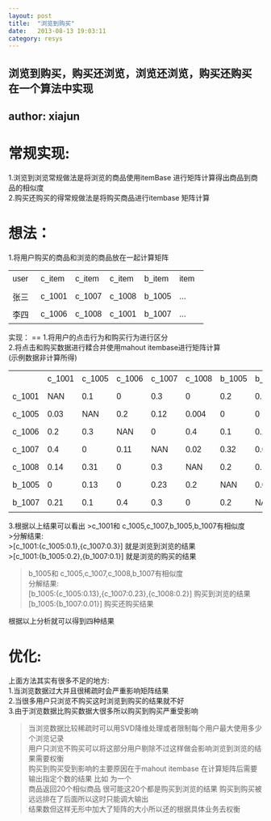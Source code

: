 ```yaml
---
layout: post
title:  "浏览到购买"
date:   2013-08-13 19:03:11
category: resys
---
```

浏览到购买，购买还浏览，浏览还浏览，购买还购买 在一个算法中实现
--
**author: xiajun**</br>
---
常规实现:</br>
==
1.浏览到浏览常规做法是将浏览的商品使用itemBase 进行矩阵计算得出商品到商品的相似度</br>
2.购买还购买的得常规做法是将购买商品进行itembase 矩阵计算</br>

想法：
==
1.将用户购买的商品和浏览的商品放在一起计算矩阵
<table style="border-collapse: collapse;font-family: sans-serif;">
<tr style="height:35px">
<td style="width:40px;">
user
</td>
<td style="width:40px;">
c_item
</td>
<td style="width:40px;">
c_item
</td>
<td style="width:40px;">
c_item
</td>
<td style="width:40px;">
b_item
</td>
<td style="width:40px;">
item
</td>
</tr>
<tr style="height:35px">
<td style="width:40px;">
张三
</td>
<td style="width:40px;">
c_1001
</td>
<td style="width:40px;">
c_1007
</td>
<td style="width:40px;">
c_1008
</td>
<td style="width:40px;">
b_1005
</td>
<td style="width:40px;">
...
</td>
</tr>
<tr style="height:35px">
<td style="width:40px;">
李四
</td>
<td style="width:40px;">
c_1006
</td>
<td style="width:40px;">
c_1008
</td>
<td style="width:40px;">
c_1001
</td>
<td style="width:40px;">
b_1007
</td>
<td style="width:40px;">
...
</td>
</tr>
</table>
实现：
==
1.将用户的点击行为和购买行为进行区分</br>
2.将点击和购买数据进行糅合并使用mahout itembase进行矩阵计算</br>
(示例数据非计算所得)
<table style="border-collapse: collapse;font-family: sans-serif;">
<tr style="height:35px">
<td style="width:40px;">
</td>
<td style="width:40px;">
c_1001
</td>
<td style="width:40px;">
c_1005
</td>
<td style="width:40px;">
c_1006
</td>
<td style="width:40px;">
c_1007
</td>
<td style="width:40px;">
c_1008
</td>
<td style="width:40px;">
b_1005
</td>
</td>
<td style="width:40px;">
b_1007
</td>
</tr>
<tr style="height:35px">
<td style="width:40px;">
c_1001
</td>
<td style="width:40px;">
NAN
</td>
<td style="width:40px;">
0.1
</td>
<td style="width:40px;">
0
</td>
<td style="width:40px;">
0.3
</td>
<td style="width:40px;">
0
</td>
<td style="width:40px;">
0.2
</td>
<td style="width:40px;">
0.1
</td>
</tr>
<tr style="height:35px">
<td style="width:40px;">
c_1005
</td>
<td style="width:40px;">
0.03
</td>
<td style="width:40px;">
NAN
</td>
<td style="width:40px;">
0.2
</td>
<td style="width:40px;">
0.12
</td>
<td style="width:40px;">
0.004
</td>
<td style="width:40px;">
0
</td>
<td style="width:40px;">
0
</td></tr>
<tr style="height:35px">
<td style="width:40px;">
c_1006
</td>
<td style="width:40px;">
0.2
</td>
<td style="width:40px;">
0.3
</td>
<td style="width:40px;">
NAN
</td>
<td style="width:40px;">
0
</td>
<td style="width:40px;">
0.4
</td>
<td style="width:40px;">
0.1
</td>
<td style="width:40px;">
0.23
</td></tr>
<tr style="height:35px">
<td style="width:40px;">
c_1007
</td>
<td style="width:40px;">
0.4
</td>
<td style="width:40px;">
0
</td>
<td style="width:40px;">
0.11
</td>
<td style="width:40px;">
NAN
</td>
<td style="width:40px;">
0.02
</td>
<td style="width:40px;">
0.32
</td>
<td style="width:40px;">
0.01
</td></tr>
<tr style="height:35px">
<td style="width:40px;">
c_1008
</td>
<td style="width:40px;">
0.14
</td>
<td style="width:40px;">
0.31
</td>
<td style="width:40px;">
0
</td>
<td style="width:40px;">
0.3
</td>
<td style="width:40px;">
NAN
</td>
<td style="width:40px;">
0.2
</td>
<td style="width:40px;">
0.15
</td></tr>
<tr style="height:35px">
<td style="width:40px;">
b_1005
</td>
<td style="width:40px;">
0
</td>
<td style="width:40px;">
0.13
</td>
<td style="width:40px;">
0
</td>
<td style="width:40px;">
0.23
</td>
<td style="width:40px;">
0.2
</td>
<td style="width:40px;">
NAN
</td>
<td style="width:40px;">
0.01
</td>
</tr>
<tr style="height:35px">
<td style="width:40px;">
b_1007
</td>
<td style="width:40px;">
0.21
</td>
<td style="width:40px;">
0.1
</td>
<td style="width:40px;">
0.4
</td>
<td style="width:40px;">
0.3
</td>
<td style="width:40px;">
0
</td>
<td style="width:40px;">
0.2
</td>
<td style="width:40px;">
NAN
</td>
</tr>
</table>
3.根据以上结果可以看出
>c_1001和 c_1005,c_1007,b_1005,b_1007有相似度</br>
>分解结果:</br>
>[c_1001:{c_1005:0.1},{c_1007:0.3}] 就是浏览到浏览的结果</br>
>[c_1001:{b_1005:0.2},{b_1007:0.1}] 就是浏览的购买的结果</br>

>b_1005和 c_1005,c_1007,c_1008,b_1007有相似度</br>
>分解结果:</br>
>[b_1005:{c_1005:0.13},{c_1007:0.23},{c_1008:0.2}] 购买到浏览的结果</br>
>[b_1005:{b_1007:0.01}] 购买还购买结果

根据以上分析就可以得到四种结果

优化:
==
上面方法其实有很多不足的地方:</br>
1.当浏览数据过大并且很稀疏时会严重影响矩阵结果</br>
2.当很多用户只浏览不购买这时浏览到购买的结果就不好</br>
3.由于浏览数据比购买数据大很多所以购买到购买严重受影响</br>
>当浏览数据比较稀疏时可以用SVD降维处理或者限制每个用户最大使用多少个浏览记录</br>
>用户只浏览不购买可以将这部分用户剔除不过这样做会影响浏览到浏览的结果需要权衡</br>
>购买到购买受到影响的主要原因在于mahout itembase 在计算矩阵后需要输出指定个数的结果 比如 为一个</br>
>商品返回20个相似商品 很可能这20个都是购买到浏览的结果 购买到购买被远远排在了后面所以这时只能调大输出</br>
>结果数但这样无形中加大了矩阵的大小所以还的根据具体业务去权衡</br>
